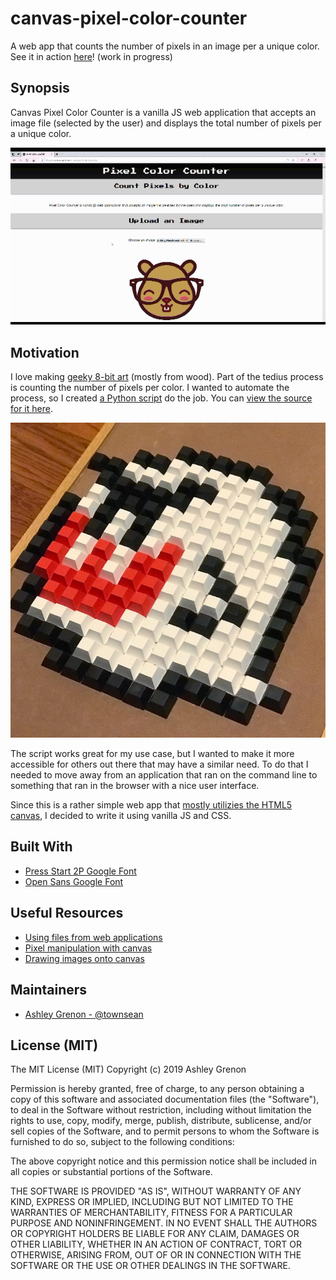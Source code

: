 # canvas-pixel-color-counter
A web app that counts the number of pixels in an image per a unique color. See it in action [here](http://townsean.github.io/canvas-pixel-color-counter)! (work in progress)

## Synopsis
Canvas Pixel Color Counter is a vanilla JS web application that accepts an image file (selected by the user) and displays the total number of pixels per a unique color. 

![sample output for the pixel color counter website](assets/canvas-pixel-color-counter.gif "Demo of the Canvas Pixel Color Counter website")

## Motivation
I love making [geeky 8-bit art](https://www.ashleygrenon.com/tag/8-bit/) (mostly from wood). Part of the tedius process is counting the number of pixels per color. I wanted to automate the process, so I created [a Python script](https://www.thecodingcouple.com/counting-pixels-by-color-in-python-with-pillow-a-pil-fork/) do the job. You can [view the source for it here](https://github.com/townsean/pixel-color-count).

![Work in progress shot of a project made with help from the app](assets/8-bit-boo-pixel-art-inprogress.JPG "A work in progress shot of a project made with help from the app")

The script works great for my use case, but I wanted to make it more accessible for others out there that may have a similar need. To do that I needed to move away from an application that ran on the command line to something that ran in the browser with a nice user interface.

Since this is a rather simple web app that [mostly utilizies the HTML5 canvas](https://developer.mozilla.org/en-US/docs/Web/API/Canvas_API/Tutorial/Pixel_manipulation_with_canvas), I decided to write it using vanilla JS and CSS.

## Built With

* [Press Start 2P Google Font](https://fonts.google.com/specimen/Press+Start+2P)
* [Open Sans Google Font](https://fonts.google.com/specimen/Open+Sans)

## Useful Resources
* [Using files from web applications](https://developer.mozilla.org/en-US/docs/Web/API/File/Using_files_from_web_applications)
* [Pixel manipulation with canvas](https://developer.mozilla.org/en-US/docs/Web/API/Canvas_API/Tutorial/Pixel_manipulation_with_canvas)
* [Drawing images onto canvas](https://webplatform.github.io/docs/concepts/programming/drawing_images_onto_canvas/)

## Maintainers

* [Ashley Grenon - @townsean](https://github.com/townsean)

## License (MIT)

The MIT License (MIT) Copyright (c) 2019 Ashley Grenon

Permission is hereby granted, free of charge, to any person obtaining a copy of this software and associated documentation files (the "Software"), to deal in the Software without restriction, including without limitation the rights to use, copy, modify, merge, publish, distribute, sublicense, and/or sell copies of the Software, and to permit persons to whom the Software is furnished to do so, subject to the following conditions:

The above copyright notice and this permission notice shall be included in all copies or substantial portions of the Software.

THE SOFTWARE IS PROVIDED "AS IS", WITHOUT WARRANTY OF ANY KIND, EXPRESS OR IMPLIED, INCLUDING BUT NOT LIMITED TO THE WARRANTIES OF MERCHANTABILITY, FITNESS FOR A PARTICULAR PURPOSE AND NONINFRINGEMENT. IN NO EVENT SHALL THE AUTHORS OR COPYRIGHT HOLDERS BE LIABLE FOR ANY CLAIM, DAMAGES OR OTHER LIABILITY, WHETHER IN AN ACTION OF CONTRACT, TORT OR OTHERWISE, ARISING FROM, OUT OF OR IN CONNECTION WITH THE SOFTWARE OR THE USE OR OTHER DEALINGS IN THE SOFTWARE.
